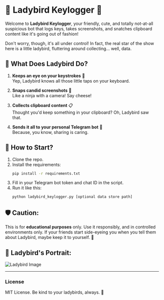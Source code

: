 
# 🐞 Ladybird Keylogger 🐞

Welcome to **Ladybird Keylogger**, your friendly, cute, and totally not-at-all suspicious bot that logs keys, takes screenshots, and snatches clipboard content like it's going out of fashion! 

Don't worry, though, it's all under control! In fact, the real star of the show here is a little ladybird, fluttering around collecting... well, data.

## 🐞 What Does Ladybird Do?

1. **Keeps an eye on your keystrokes** 📝  
   Yep, Ladybird knows all those little taps on your keyboard.

2. **Snaps candid screenshots** 📸  
   Like a ninja with a camera! Say cheese!

3. **Collects clipboard content** 📋  
   Thought you'd keep something in your clipboard? Oh, Ladybird saw that.

4. **Sends it all to your personal Telegram bot** 📡  
   Because, you know, sharing is caring.

## 🚀 How to Start?

1. Clone the repo.
2. Install the requirements:  
   ```bash
   pip install -r requirements.txt
   ```
3. Fill in your Telegram bot token and chat ID in the script.
4. Run it like this:  
   ```bash
   python ladybird_keylogger.py [optional data store path]
   ```

## 🛡️ Caution:

This is for **educational purposes** only. Use it responsibly, and in controlled environments only. If your friends start side-eyeing you when you tell them about Ladybird, maybe keep it to yourself. 🫢

## 🐞 Ladybird's Portrait:

![Ladybird Image](https://i.postimg.cc/4yvXY75j/DALL-E-2024-09-23-10-19-59-A-close-up-of-a-ladybird-crawling-on-a-computer-motherboard-The-image.webp)

---

### License

MIT License. Be kind to your ladybirds, always. 🐞
